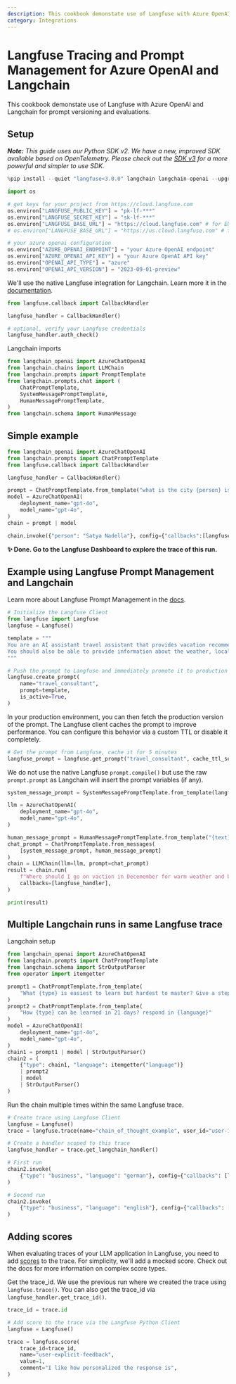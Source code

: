 ```yaml
---
description: This cookbook demonstate use of Langfuse with Azure OpenAI and Langchain for prompt versioning and evaluations.
category: Integrations
---
```


# Langfuse Tracing and Prompt Management for Azure OpenAI and Langchain

This cookbook demonstate use of Langfuse with Azure OpenAI and Langchain for prompt versioning and evaluations.

## Setup

_**Note:** This guide uses our Python SDK v2. We have a new, improved SDK available based on OpenTelemetry. Please check out the [SDK v3](https://langfuse.com/docs/sdk/python/sdk-v3) for a more powerful and simpler to use SDK._


```python
%pip install --quiet "langfuse<3.0.0" langchain langchain-openai --upgrade
```


```python
import os

# get keys for your project from https://cloud.langfuse.com
os.environ["LANGFUSE_PUBLIC_KEY"] = "pk-lf-***"
os.environ["LANGFUSE_SECRET_KEY"] = "sk-lf-***"
os.environ["LANGFUSE_BASE_URL"] = "https://cloud.langfuse.com" # for EU data region
# os.environ["LANGFUSE_BASE_URL"] = "https://us.cloud.langfuse.com" # for US data region

# your azure openai configuration
os.environ["AZURE_OPENAI_ENDPOINT"] = "your Azure OpenAI endpoint"
os.environ["AZURE_OPENAI_API_KEY"] = "your Azure OpenAI API key"
os.environ["OPENAI_API_TYPE"] = "azure"
os.environ["OPENAI_API_VERSION"] = "2023-09-01-preview"
```

We'll use the native Langfuse integration for Langchain. Learn more it in the [documentation](https://langfuse.com/integrations/frameworks/langchain).


```python
from langfuse.callback import CallbackHandler

langfuse_handler = CallbackHandler()

# optional, verify your Langfuse credentials
langfuse_handler.auth_check()
```

Langchain imports


```python
from langchain_openai import AzureChatOpenAI
from langchain.chains import LLMChain
from langchain.prompts import PromptTemplate
from langchain.prompts.chat import (
    ChatPromptTemplate,
    SystemMessagePromptTemplate,
    HumanMessagePromptTemplate,
)
from langchain.schema import HumanMessage
```

## Simple example


```python
from langchain_openai import AzureChatOpenAI
from langchain.prompts import ChatPromptTemplate
from langfuse.callback import CallbackHandler

langfuse_handler = CallbackHandler()

prompt = ChatPromptTemplate.from_template("what is the city {person} is from?")
model = AzureChatOpenAI(
    deployment_name="gpt-4o",
    model_name="gpt-4o",
)
chain = prompt | model

chain.invoke({"person": "Satya Nadella"}, config={"callbacks":[langfuse_handler]})
```

**✨ Done. Go to the Langfuse Dashboard to explore the trace of this run.**

## Example using Langfuse Prompt Management and Langchain

Learn more about Langfuse Prompt Management in the [docs](https://langfuse.com/docs/prompts).


```python
# Initialize the Langfuse Client
from langfuse import Langfuse
langfuse = Langfuse()

template = """
You are an AI assistant travel assistant that provides vacation recommendations to users. 
You should also be able to provide information about the weather, local customs, and travel restrictions. 
"""

# Push the prompt to Langfuse and immediately promote it to production
langfuse.create_prompt(
    name="travel_consultant",
    prompt=template,
    is_active=True,
)
```

In your production environment, you can then fetch the production version of the prompt. The Langfuse client caches the prompt to improve performance. You can configure this behavior via a custom TTL or disable it completely.


```python
# Get the prompt from Langfuse, cache it for 5 minutes
langfuse_prompt = langfuse.get_prompt("travel_consultant", cache_ttl_seconds=300)
```

We do not use the native Langfuse `prompt.compile()` but use the raw `prompt.prompt` as Langchain will insert the prompt variables (if any).


```python
system_message_prompt = SystemMessagePromptTemplate.from_template(langfuse_prompt.prompt)
```


```python
llm = AzureChatOpenAI(
    deployment_name="gpt-4o",
    model_name="gpt-4o",
)

human_message_prompt = HumanMessagePromptTemplate.from_template("{text}")
chat_prompt = ChatPromptTemplate.from_messages(
    [system_message_prompt, human_message_prompt]
)
chain = LLMChain(llm=llm, prompt=chat_prompt)
result = chain.run(
    f"Where should I go on vaction in Decemember for warm weather and beaches?",
    callbacks=[langfuse_handler],
)

print(result)
```

## Multiple Langchain runs in same Langfuse trace

Langchain setup


```python
from langchain_openai import AzureChatOpenAI
from langchain.prompts import ChatPromptTemplate
from langchain.schema import StrOutputParser
from operator import itemgetter

prompt1 = ChatPromptTemplate.from_template(
    "What {type} is easiest to learn but hardest to master? Give a step by step approach of your thoughts, ending in your answer"
)
prompt2 = ChatPromptTemplate.from_template(
    "How {type} can be learned in 21 days? respond in {language}"
)
model = AzureChatOpenAI(
    deployment_name="gpt-4o",
    model_name="gpt-4o",
)
chain1 = prompt1 | model | StrOutputParser()
chain2 = (
    {"type": chain1, "language": itemgetter("language")}
    | prompt2
    | model
    | StrOutputParser()
)
```

Run the chain multiple times within the same Langfuse trace.


```python
# Create trace using Langfuse Client
langfuse = Langfuse()
trace = langfuse.trace(name="chain_of_thought_example", user_id="user-1234")

# Create a handler scoped to this trace
langfuse_handler = trace.get_langchain_handler()

# First run
chain2.invoke(
    {"type": "business", "language": "german"}, config={"callbacks": [langfuse_handler]}
)

# Second run
chain2.invoke(
    {"type": "business", "language": "english"}, config={"callbacks": [langfuse_handler]}
)
```

## Adding scores

When evaluating traces of your LLM application in Langfuse, you need to add [scores](https://langfuse.com/docs/scores) to the trace. For simplicity, we'll add a mocked score. Check out the docs for more information on complex score types.

Get the trace_id. We use the previous run where we created the trace using `langfuse.trace()`. You can also get the trace_id via `langfuse_handler.get_trace_id()`.


```python
trace_id = trace.id
```


```python
# Add score to the trace via the Langfuse Python Client
langfuse = Langfuse()

trace = langfuse.score(
    trace_id=trace_id,
    name="user-explicit-feedback",
    value=1,
    comment="I like how personalized the response is",
)
```
